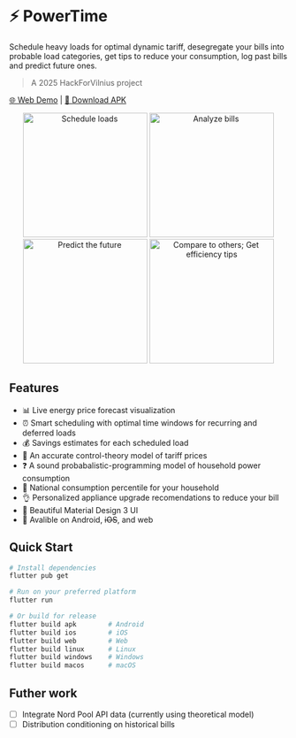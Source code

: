 # ⚡ PowerTime

Schedule heavy loads for optimal dynamic tariff, desegregate your bills into probable load categories, get tips to reduce your consumption, log past bills and predict future ones.

> A 2025 HackForVilnius project

[🌐 Web Demo](https://walking-octopus.github.io/load_schedule/) | [📱 Download APK]([https://github.com/walking-octopus/load_schedule/actions](https://nightly.link/walking-octopus/load_schedule/workflows/build-and-deploy/main/powertime-android.zip))

<div align="center">
  <img src="https://github.com/user-attachments/assets/dbf5c9d5-3d16-4bbe-ab7a-5e9631d6ad83" alt="Schedule loads" width="225"/>
  <img src="https://github.com/user-attachments/assets/002df84b-6e26-4eec-8138-d60348f0e293" alt="Analyze bills" width="225"/>
  <img src="https://github.com/user-attachments/assets/d091b11a-62f7-48ff-aa8e-a8df57444ea6" alt="Predict the future" width="225"/>
  <img src="https://github.com/user-attachments/assets/5a5d6bba-66fd-46d9-abd9-e752086924d0" alt="Compare to others; Get efficiency tips" width="225"/>
</div>

## Features

- 📊 Live energy price forecast visualization
- ⏰ Smart scheduling with optimal time windows for recurring and deferred loads
- 💰 Savings estimates for each scheduled load
- 🔧 An accurate control-theory model of tariff prices
- ❓ A sound probabalistic-programming model of household power consumption
- 👥 National consumption percentile for your household
- 👌 Personalized appliance upgrade recomendations to reduce your bill
- 🎯 Beautiful Material Design 3 UI
- 📱 Avalible on Android, ~~iOS~~, and web

## Quick Start

```bash
# Install dependencies
flutter pub get

# Run on your preferred platform
flutter run

# Or build for release
flutter build apk        # Android
flutter build ios        # iOS
flutter build web        # Web
flutter build linux      # Linux
flutter build windows    # Windows
flutter build macos      # macOS
```

## Futher work

- [ ] Integrate Nord Pool API data (currently using theoretical model)
- [ ] Distribution conditioning on historical bills
